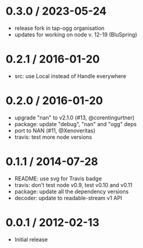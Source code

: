 0.3.0 / 2023-05-24
==================

* release fork in tap-ogg organisation
* updates for working on node v. 12-19 (BluSpring)

0.2.1 / 2016-01-20
==================

  * src: use Local instead of Handle everywhere

0.2.0 / 2016-01-20
==================

  * upgrade "nan" to v2.1.0 (#13, @corentingurtner)
  * package: update "debug", "nan" and "ogg" deps
  * port to NAN (#11, @Xenoveritas)
  * travis: test more node versions

0.1.1 / 2014-07-28
==================

  * README: use svg for Travis badge
  * travis: don't test node v0.9, test v0.10 and v0.11
  * package: update all the dependency versions
  * decoder: update to readable-stream v1 API

0.0.1 / 2012-02-13
==================

  * Initial release
